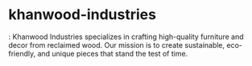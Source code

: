 # khanwood-industries
: Khanwood Industries specializes in crafting high-quality furniture and decor from reclaimed wood. Our mission is to create sustainable, eco-friendly, and unique pieces that stand the test of time.
